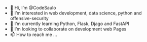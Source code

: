 - 👋 Hi, I’m @CodeSaulo
- 👀 I’m interested in web development, data science, python and offensive-security
- 🌱 I’m currently learning Python, Flask, Djago and FastAPI
- 💞️ I’m looking to collaborate on development web Pages
- 📫 How to reach me ...

<!---
CodeSaulo/CodeSaulo is a ✨ special ✨ repository because its `README.md` (this file) appears on your GitHub profile.
You can click the Preview link to take a look at your changes.
--->
